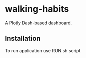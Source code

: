 # walking-habits

A Plotly Dash-based dashboard.


## Installation

To run application use RUN.sh script